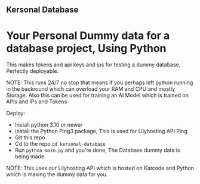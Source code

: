 ## Kersonal Database
# Your Personal Dummy data for a database project, Using Python

This makes tokens and api keys and ips for testing a dummy database, Perfectly deployable.

NOTE: This runs 24/7 no stop that means if you perhaps left python running in the backround which can overload your RAM and CPU and mostly Storage. Also this can be used for training an AI Model which is trained on APIs and IPs and Tokens

Deploy:
- Install python 3.10 or newer
- Install the Python Ping3 package, This is used for Lilyhosting API Ping.
- Git this repo
- Cd to the repo ```cd kersonal-database```
- Run ```python main.py``` and you're done, The Database dummy data is being made

NOTE: This uses our Lilyhosting API which is hosted on Katcode and Python which is making the dummy data for you.
